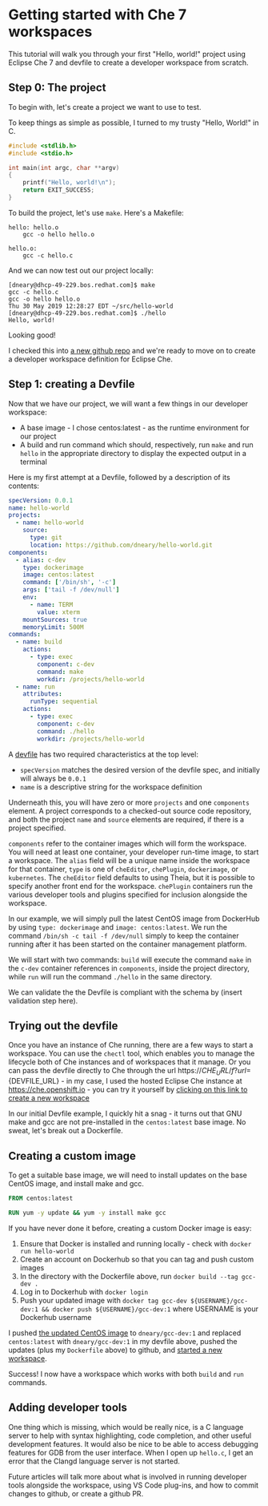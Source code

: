 
# Getting started with Che 7 workspaces

This tutorial will walk you through your first "Hello, world!" project
using Eclipse Che 7 and devfile to create a developer workspace from 
scratch.

## Step 0: The project

To begin with, let's create a project we want to use to test.

To keep things as simple as possible, I turned to my trusty 
"Hello, World!" in C.

```C
#include <stdlib.h>
#include <stdio.h>

int main(int argc, char **argv)
{
	printf("Hello, world!\n");
	return EXIT_SUCCESS;
}
```

To build the project, let's use `make`. Here's a Makefile:
```make
hello: hello.o
	gcc -o hello hello.o

hello.o:
	gcc -c hello.c
```

And we can now test out our project locally:
```
[dneary@dhcp-49-229.bos.redhat.com]$ make
gcc -c hello.c
gcc -o hello hello.o
Thu 30 May 2019 12:28:27 EDT ~/src/hello-world
[dneary@dhcp-49-229.bos.redhat.com]$ ./hello 
Hello, world!
```

Looking good!

I checked this into [a new github repo](https://github.com/dneary/hello-world)
and we're ready to move on to create a developer workspace definition for
Eclipse Che.

## Step 1: creating a Devfile

Now that we have our project, we will want a few things in our developer
workspace:
* A base image - I chose centos:latest - as the runtime environment for
  our project
* A build and run command which should, respectively, run `make` and run
  `hello` in the appropriate directory to display the expected output in
  a terminal

Here is my first attempt at a Devfile, followed by a description of its
contents:

```yaml
specVersion: 0.0.1
name: hello-world
projects:
  - name: hello-world
    source:
      type: git
      location: https://github.com/dneary/hello-world.git
components:
  - alias: c-dev
    type: dockerimage
    image: centos:latest
    command: ['/bin/sh', '-c']
    args: ['tail -f /dev/null']
    env:
      - name: TERM
        value: xterm
    mountSources: true
    memoryLimit: 500M
commands:
  - name: build
    actions:
      - type: exec
        component: c-dev
        command: make
        workdir: /projects/hello-world
  - name: run
    attributes:
      runType: sequential
    actions:
      - type: exec
        component: c-dev
        command: ./hello
        workdir: /projects/hello-world
```

A [devfile](https://redhat-developer.github.io/devfile/) has two required
characteristics at the top level: 
* `specVersion` matches the desired version of the devfile spec, and 
  initially will always be `0.0.1`
* `name` is a descriptive string for the workspace definition

Underneath this, you will have zero or more `projects` and one 
`components` element. A project corresponds to a checked-out source code
repository, and both the project `name` and `source` elements are required,
if there is a project specified.

`components` refer to the container images which will form the workspace.
You will need at least one container, your developer run-time image, to
start a workspace. The `alias` field will be a unique name inside the
workspace for that container, `type` is one of `cheEditor`, `chePlugin`,
`dockerimage`, or `kubernetes`. The `cheEditor` field defaults to using
Theia, but it is possible to specify another front end for the workspace.
`chePlugin` containers run the various developer tools and plugins
specified for inclusion alongside the workspace.

In our example, we will simply pull the latest CentOS image from DockerHub
by using `type: dockerimage` and `image: centos:latest`. We run the command
`/bin/sh -c tail -f /dev/null` simply to keep the container running after
it has been started on the container management platform.

We will start with two commands: `build` will execute the command `make`
in the `c-dev` container references in `components`, inside the project
directory, while `run` will run the command `./hello` in the same directory.

We can validate the the Devfile is compliant with the schema by (insert validation step here).

## Trying out the devfile

Once you have an instance of Che running, there are a few ways to start a
workspace. You can use the `chectl` tool, which enables you to manage the
lifecycle both of Che instances and of workspaces that it manage. Or you
can pass the devfile directly to Che through the url 
https://${CHE_URL}/f?url=${DEVFILE_URL} - in my case, I used the hosted
Eclipse Che instance at https://che.openshift.io - you can try it yourself
by [clicking on this link to create a new workspace](https://che.openshift.io/f?url=https://raw.githubusercontent.com/dneary/hello-world/4a0ae943c2b8226c981c6a4b3808c18ca7d5952d/devfile.yaml)

In our initial Devfile example, I quickly hit a snag - it turns out that
GNU make and gcc are not pre-installed in the `centos:latest` base image.
No sweat, let's break out a Dockerfile.

## Creating a custom image

To get a suitable base image, we will need to install updates on the base
CentOS image, and install make and gcc.

```dockerfile
FROM centos:latest

RUN yum -y update && yum -y install make gcc
```

If you have never done it before, creating a custom Docker image is easy:
1. Ensure that Docker is installed and running locally - check with 
   `docker run hello-world`
2. Create an account on Dockerhub so that you can tag and push custom
   images
3. In the directory with the Dockerfile above, run `docker build --tag gcc-dev .`
4. Log in to Dockerhub with `docker login`
5. Push your updated image with `docker tag gcc-dev ${USERNAME}/gcc-dev:1 && docker push ${USERNAME}/gcc-dev:1`
   where USERNAME is your Dockerhub username

I pushed [the updated CentOS image](https://cloud.docker.com/u/dneary/repository/docker/dneary/gcc-dev) to `dneary/gcc-dev:1`
and replaced `centos:latest` with `dneary/gcc-dev:1` in my devfile above, 
pushed the updates (plus my `Dockerfile` above) to github, and [started a new workspace](https://che.openshift.io/f?url=https://raw.githubusercontent.com/dneary/hello-world/master/devfile.yaml).

Success! I now have a workspace which works with both `build` and `run`
commands.

## Adding developer tools

One thing which is missing, which would be really nice, is a C language
server to help with syntax highlighting, code completion, and other useful
development features. It would also be nice to be able to access debugging
features for GDB from the user interface. When I open up `hello.c`, I get
an error that the Clangd language server is not started.

Future articles will talk more about what is involved in running developer
tools alongside the workspace, using VS Code plug-ins, and how to commit changes to github, or create a github PR.


